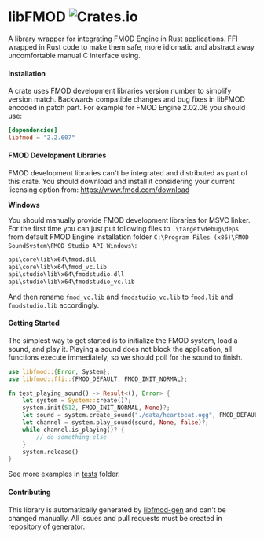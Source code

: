 # libFMOD ![Crates.io](https://img.shields.io/crates/v/libfmod)

A library wrapper for integrating FMOD Engine in Rust applications. 
FFI wrapped in Rust code to make them safe, more idiomatic 
and abstract away uncomfortable manual C interface using.

#### Installation

A crate uses FMOD development libraries version number to simplify version match.
Backwards compatible changes and bug fixes in libFMOD encoded in patch part.
For example for FMOD Engine 2.02.06 you should use:

```toml
[dependencies]
libfmod = "2.2.607"
```

#### FMOD Development Libraries

FMOD development libraries can't be integrated and distributed as part of this crate. 
You should download and install it considering your current licensing option from:
https://www.fmod.com/download

**Windows**

You should manually provide FMOD development libraries for MSVC linker. 
For the first time you can just put following files to `.\target\debug\deps`
from default FMOD Engine installation folder `C:\Program Files (x86)\FMOD SoundSystem\FMOD Studio API Windows\`:

```bash
api\core\lib\x64\fmod.dll
api\core\lib\x64\fmod_vc.lib
api\studio\lib\x64\fmodstudio.dll
api\studio\lib\x64\fmodstudio_vc.lib
```

And then rename `fmod_vc.lib` and `fmodstudio_vc.lib` to `fmod.lib` and `fmodstudio.lib` accordingly.

#### Getting Started

The simplest way to get started is to initialize the FMOD system, load a sound, and play it.
Playing a sound does not block the application, all functions execute immediately, so we should poll for the sound to finish.

```rust
use libfmod::{Error, System};
use libfmod::ffi::{FMOD_DEFAULT, FMOD_INIT_NORMAL};

fn test_playing_sound() -> Result<(), Error> {
    let system = System::create()?;
    system.init(512, FMOD_INIT_NORMAL, None)?;
    let sound = system.create_sound("./data/heartbeat.ogg", FMOD_DEFAULT, None)?;
    let channel = system.play_sound(sound, None, false)?;
    while channel.is_playing()? {
        // do something else
    }
    system.release()
}
```

See more examples in [tests](tests) folder.

#### Contributing

This library is automatically generated by [libfmod-gen](https://github.com/lebedev-games/libfmod-gen) 
and can't be changed manually. All issues and pull requests must be created in repository of generator. 
